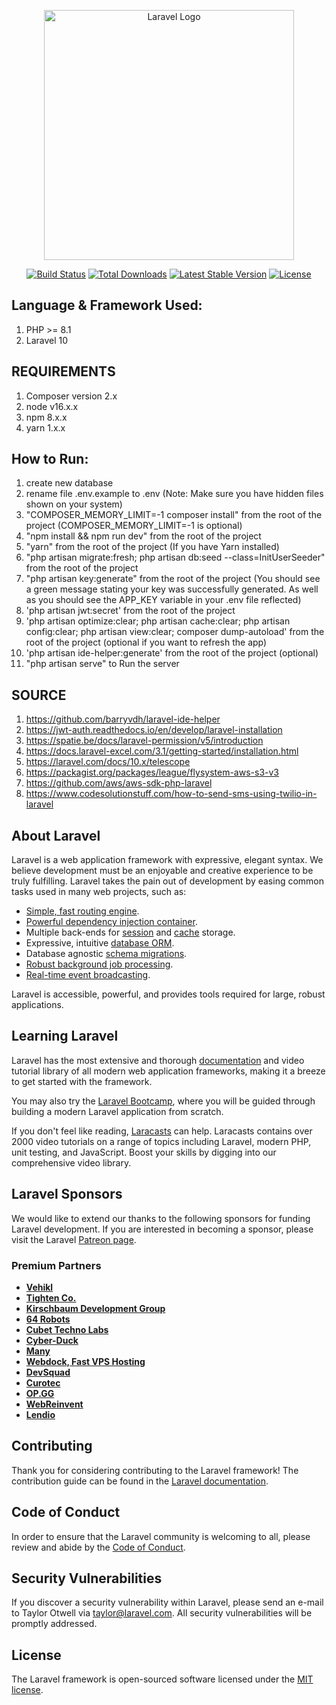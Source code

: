 <p align="center"><a href="https://laravel.com" target="_blank"><img src="https://raw.githubusercontent.com/laravel/art/master/logo-lockup/5%20SVG/2%20CMYK/1%20Full%20Color/laravel-logolockup-cmyk-red.svg" width="400" alt="Laravel Logo"></a></p>

<p align="center">
<a href="https://github.com/laravel/framework/actions"><img src="https://github.com/laravel/framework/workflows/tests/badge.svg" alt="Build Status"></a>
<a href="https://packagist.org/packages/laravel/framework"><img src="https://img.shields.io/packagist/dt/laravel/framework" alt="Total Downloads"></a>
<a href="https://packagist.org/packages/laravel/framework"><img src="https://img.shields.io/packagist/v/laravel/framework" alt="Latest Stable Version"></a>
<a href="https://packagist.org/packages/laravel/framework"><img src="https://img.shields.io/packagist/l/laravel/framework" alt="License"></a>
</p>

## Language & Framework Used:
1. PHP >= 8.1
1. Laravel 10

## REQUIREMENTS
1. Composer version 2.x
1. node v16.x.x 
1. npm 8.x.x 
1. yarn 1.x.x

## How to Run:
1. create new database 
1. rename file .env.example to .env (Note: Make sure you have hidden files shown on your system) 
1. "COMPOSER_MEMORY_LIMIT=-1 composer install" from the root of the project (COMPOSER_MEMORY_LIMIT=-1 is optional)
1. "npm install && npm run dev" from the root of the project 
1. "yarn" from the root of the project (If you have Yarn installed)
1. "php artisan migrate:fresh; php artisan db:seed --class=InitUserSeeder" from the root of the project 
1. "php artisan key:generate" from the root of the project (You should see a green message stating your key was successfully generated. As well as you should see the APP_KEY variable in your .env file reflected)
1. 'php artisan jwt:secret' from the root of the project <br/>
1. 'php artisan optimize:clear; php artisan cache:clear; php artisan config:clear; php artisan view:clear; composer dump-autoload' from the root of the project (optional if you want to refresh the app) <br/>
1. 'php artisan ide-helper:generate' from the root of the project (optional)  
1. "php artisan serve" to Run the server

## SOURCE

1. https://github.com/barryvdh/laravel-ide-helper <br/>
1. https://jwt-auth.readthedocs.io/en/develop/laravel-installation <br/>
1. https://spatie.be/docs/laravel-permission/v5/introduction <br/>
1. https://docs.laravel-excel.com/3.1/getting-started/installation.html <br/>
1. https://laravel.com/docs/10.x/telescope <br/>
1. https://packagist.org/packages/league/flysystem-aws-s3-v3 <br/>
1. https://github.com/aws/aws-sdk-php-laravel <br/>
1. https://www.codesolutionstuff.com/how-to-send-sms-using-twilio-in-laravel <br/>

## About Laravel

Laravel is a web application framework with expressive, elegant syntax. We believe development must be an enjoyable and creative experience to be truly fulfilling. Laravel takes the pain out of development by easing common tasks used in many web projects, such as:

- [Simple, fast routing engine](https://laravel.com/docs/routing).
- [Powerful dependency injection container](https://laravel.com/docs/container).
- Multiple back-ends for [session](https://laravel.com/docs/session) and [cache](https://laravel.com/docs/cache) storage.
- Expressive, intuitive [database ORM](https://laravel.com/docs/eloquent).
- Database agnostic [schema migrations](https://laravel.com/docs/migrations).
- [Robust background job processing](https://laravel.com/docs/queues).
- [Real-time event broadcasting](https://laravel.com/docs/broadcasting).

Laravel is accessible, powerful, and provides tools required for large, robust applications.

## Learning Laravel

Laravel has the most extensive and thorough [documentation](https://laravel.com/docs) and video tutorial library of all modern web application frameworks, making it a breeze to get started with the framework.

You may also try the [Laravel Bootcamp](https://bootcamp.laravel.com), where you will be guided through building a modern Laravel application from scratch.

If you don't feel like reading, [Laracasts](https://laracasts.com) can help. Laracasts contains over 2000 video tutorials on a range of topics including Laravel, modern PHP, unit testing, and JavaScript. Boost your skills by digging into our comprehensive video library.

## Laravel Sponsors

We would like to extend our thanks to the following sponsors for funding Laravel development. If you are interested in becoming a sponsor, please visit the Laravel [Patreon page](https://patreon.com/taylorotwell).

### Premium Partners

- **[Vehikl](https://vehikl.com/)**
- **[Tighten Co.](https://tighten.co)**
- **[Kirschbaum Development Group](https://kirschbaumdevelopment.com)**
- **[64 Robots](https://64robots.com)**
- **[Cubet Techno Labs](https://cubettech.com)**
- **[Cyber-Duck](https://cyber-duck.co.uk)**
- **[Many](https://www.many.co.uk)**
- **[Webdock, Fast VPS Hosting](https://www.webdock.io/en)**
- **[DevSquad](https://devsquad.com)**
- **[Curotec](https://www.curotec.com/services/technologies/laravel/)**
- **[OP.GG](https://op.gg)**
- **[WebReinvent](https://webreinvent.com/?utm_source=laravel&utm_medium=github&utm_campaign=patreon-sponsors)**
- **[Lendio](https://lendio.com)**

## Contributing

Thank you for considering contributing to the Laravel framework! The contribution guide can be found in the [Laravel documentation](https://laravel.com/docs/contributions).

## Code of Conduct

In order to ensure that the Laravel community is welcoming to all, please review and abide by the [Code of Conduct](https://laravel.com/docs/contributions#code-of-conduct).

## Security Vulnerabilities

If you discover a security vulnerability within Laravel, please send an e-mail to Taylor Otwell via [taylor@laravel.com](mailto:taylor@laravel.com). All security vulnerabilities will be promptly addressed.

## License

The Laravel framework is open-sourced software licensed under the [MIT license](https://opensource.org/licenses/MIT).
